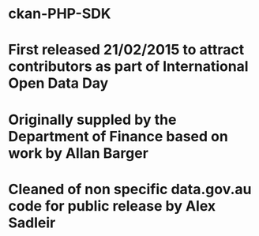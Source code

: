# ckan-PHP-SDK
# First released 21/02/2015 to attract contributors as part of International Open Data Day
# Originally suppled by the Department of Finance based on work by Allan Barger
# Cleaned of non specific data.gov.au code for public release by Alex Sadleir
